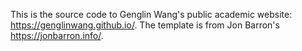 This is the source code to Genglin Wang's public academic website: https://genglinwang.github.io/. 
The template is from Jon Barron's https://jonbarron.info/.
